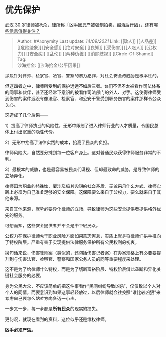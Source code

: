 # 优先保护
[武汉 30 岁律师被枪杀，律所称「凶手因房产被强制拍卖，酗酒后行凶」，还有哪些信息值得关注？](https://www.zhihu.com/question/486563133/answer/2120025261)

> Author: #Anonymity 
> Last update: *14/09/2021* 
> Link: [[敌人]] [[人品差]] [[危险迹象]]  [[安全感]] [[绝对安全]] [[良知]] [[受伤害]] [[人吃人]] [[公权力]] [[安全感]] [[乱伦]] [[两种伪善]] [[消除歧视]]  [[Circle-Of-Shame]]
> Tag:    
> 沙海拾金: [[沙海拾金/公平因果]] 
  
涉及针对律师、检察官、法官、警察的暴力犯罪，对社会安全的威胁是根本性的。

但这四者之中，律师所受到的保护远远不如后三者。ta们不但不太被看作司法体系的同事和伙伴，甚至还经常下意识的被看作司法部门的外人、对手。这使得律师受到伤害的案件远没有像法官、检察官、和公安干警受到职务伤害的案件那样令公众关心。

这造成了几个后果——

1）提高了律师执业的风险性，无形中限制了进入律师行业的人才质量，令国民总体上付出沉重的隐性代价。

2）无形中抬高了法律实践的成本，抬高了民众的负担。

律师风险大，自然要分摊到每一位客户身上。这对普通民众获得律师服务非常的不利。

3）最根本的威胁，也是最容易被民众们漠视、但却最致命的威胁，是导致律师的立场异化。

律师因为职业的特殊性，要涉及极其尖锐的社会矛盾，无论采用什么方式，律师实践上必须为自己准备足够的安全保障。这保障要么来自于公权力，要么就来自于其他来源。

来自其他来源，就势必要异化律师的立场，导致律师为这些安全提供者提供格外优先的服务。

可想而知，这些安全提供者并不会是中下层民众。

公权力在保护律师免于职业风险方面如果意志懈怠，实质上就是将律师们拱手推向了特权阶层。严重有害于实现提供法律服务保护所有公民权利的初衷。

换句话来说，伤害律师案（类似的，还包括伤害记者案）在办案规格上有必要要提升到与伤害法官、检察官、警察和国家公务人员的同等重要程度来处理。

这不是为了给律师什么特权，而是为了切断富裕阶层、特权阶层借此垄断和异化关键社会服务的必要。

身为公民大众，不应该简单的把这件事看作“民间纠纷导致凶杀”，仅仅致以个人对个人的同情，而要意识到如果这事轻轻放过，以后律师就会往按照“谁比较凶狠”来考虑自己要怎么站位方向多迈一小步。

一步又一步，每一步都是**所有民众**的现实的损失。

更何况，就现在看到的资料，这位似乎还是维权律师。

**凶手必须严惩。**